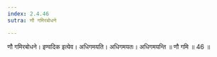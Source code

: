 ```yaml
---
index: 2.4.46
sutra: णौ गमिरबोधने

---
```

 णौ गमिरबोधने। इण्वदिक इत्येव। अधिगमयति। अधिगमयतः। अधिगमयन्ति ॥ णौ गमि ॥ 46 ॥ 